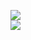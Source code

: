 [![](https://img.shields.io/badge/Made%20With-Github%20Spray-lightgrey.svg?style=for-the-badge&logo=github)](https://github.com/Annihil/github-spray#5761)  
[![](https://i.imgur.com/2DrTn0Z.gif)](https://github.com/Annihil/github-spray)